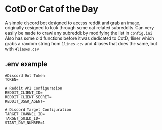 # CotD or Cat of the Day

A simple discord bot designed to access reddit and grab an image, originally designed to look through some cat related subreddits. Can very easily be made to crawl any subreddit by modifying the list in `config.ini`
Also has some old functions before it was dedicated to CotD, 1liner which grabs a random string from `1lines.csv` and 4liases that does the same, but with `4liases.csv`


## .env example
```
#Discord Bot Token
TOKEN=

# Reddit API Configuration
REDDIT_CLIENT_ID=
REDDIT_CLIENT_SECRET=
REDDIT_USER_AGENT=

# Discord Target Configuration
TARGET_CHANNEL_ID=
TARGET_GUILD_ID=
START_DAY_NUMBER=1
```
